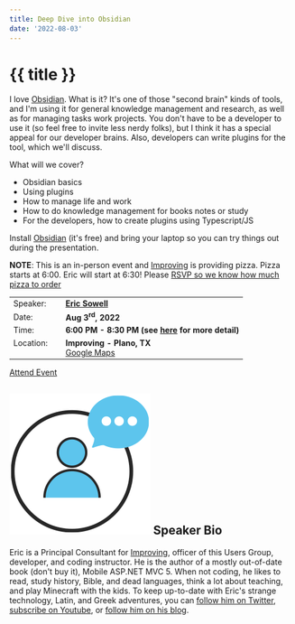 ```yaml
---
title: Deep Dive into Obsidian
date: '2022-08-03'
---
```

# {{ title }}

I love [Obsidian](https://obsidian.md/). What is it? It's one of those "second brain" kinds of tools, and I'm using it for general knowledge management and research, as well as for managing tasks work projects. You don't have to be a developer to use it (so feel free to invite less nerdy folks), but I think it has a special appeal for our developer brains. Also, developers can write plugins for the tool, which we'll discuss.

What will we cover?

* Obsidian basics
* Using plugins
* How to manage life and work
* How to do knowledge management for books notes or study
* For the developers, how to create plugins using Typescript/JS

Install [Obsidian](https://obsidian.md/) (it's free) and bring your laptop so you can try things out during the presentation.

**NOTE**: This is an in-person event and [Improving](https://improving.com/) is providing pizza. Pizza starts at 6:00. Eric will start at 6:30! Please [RSVP so we know how much pizza to order](https://www.eventbrite.com/e/deep-dive-into-obsidian-tickets-394077916657)



<table>
<tbody>
<tr><td>Speaker:</td><td>&nbsp;</td><td><b><a title="Eric Sowell" target="_blank" href="https://twitter.com/mallioch">Eric Sowell</a></b></td></tr>
<tr><td>Date:</td><td>&nbsp;</td><td><b>Aug 3<sup>rd</sup>, 2022</b></td></tr>
<tr><td valign="top">Time:</td><td>&nbsp;</td><td><b>6:00 PM - 8:30 PM (see <a title="Location" href="/contact/">here</a> for more detail)</b></td></tr>
<tr><td valign="top">Location:</td><td>&nbsp;</td><td><b>Improving - Plano, TX</b><br><a title="Google" target="_blank" href="https://g.page/improving-dallas?share">Google Maps</a></td></tr>
</tbody>
</table>

[Attend Event](https://www.eventbrite.com/e/deep-dive-into-obsidian-tickets-394077916657)

## ![](/assets/img/icons/speakerbioicon.png) Speaker Bio

<p>Eric is a Principal Consultant for <a href="https://improving.com/">Improving</a>, officer of this Users Group, developer, and coding instructor. He is the author of a mostly out-of-date book (don't buy it), Mobile ASP.NET MVC 5. When not coding, he likes to read, study history, Bible, and dead languages, think a lot about teaching, and play Minecraft with the kids. To keep up-to-date with Eric's strange technology, Latin, and Greek adventures, you can <a href="https://twitter.com/Mallioch">follow him on Twitter</a>, <a href="https://www.youtube.com/channel/UCCHcJejvdlXxLlG0encr53Q">subscribe on Youtube</a>, or <a href="https://ericsowell.com/blog">follow him on his blog</a>.</p>
